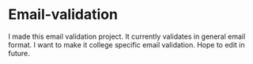 # Email-validation
I made this email validation project.
It currently validates in general email format. I want to make it college specific email validation. Hope to edit in future.
